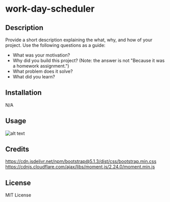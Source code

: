 # work-day-scheduler

## Description

Provide a short description explaining the what, why, and how of your project. Use the following questions as a guide:

- What was your motivation?
- Why did you build this project? (Note: the answer is not "Because it was a homework assignment.")
- What problem does it solve?
- What did you learn?

## Installation

N/A

## Usage

![alt text](assets/images/screenshot.png)

## Credits

https://cdn.jsdelivr.net/npm/bootstrap@5.1.3/dist/css/bootstrap.min.css
https://cdnjs.cloudflare.com/ajax/libs/moment.js/2.24.0/moment.min.js

## License

MIT License